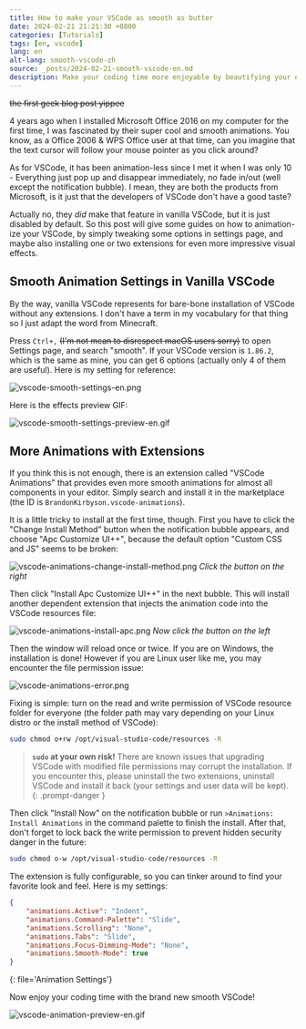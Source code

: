 ```yaml
---
title: How to make your VSCode as smooth as butter
date: 2024-02-21 21:21:30 +0800
categories: [Tutorials]
tags: [en, vscode]
lang: en
alt-lang: smooth-vscode-zh
source: _posts/2024-02-21-smooth-vscode-en.md
description: Make your coding time more enjoyable by beautifying your editor.
---
```


~~the first geek blog post yippee~~

4 years ago when I installed Microsoft Office 2016 on my computer for the first time, I was fascinated by their super cool and smooth animations. You know, as a Office 2006 & WPS Office user at that time, can you imagine that the text cursor will follow your mouse pointer as you click around?

As for VSCode, it has been animation-less since I met it when I was only 10 - Everything just pop up and disappear immediately, no fade in/out (well except the notification bubble). I mean, they are both the products from Microsoft, is it just that the developers of VSCode don't have a good taste?

Actually no, they _did_ make that feature in vanilla VSCode, but it is just disabled by default. So this post will give some guides on how to animation-ize your VSCode, by simply tweaking some options in settings page, and maybe also installing one or two extensions for even more impressive visual effects.

## Smooth Animation Settings in Vanilla VSCode

By the way, vanilla VSCode represents for bare-bone installation of VSCode without any extensions. I don't have a term in my vocabulary for that thing so I just adapt the word from Minecraft.

Press `Ctrl+,` ~~(I'm not mean to disrespect macOS users sorry)~~ to open Settings page, and search "smooth". If your VSCode version is `1.86.2`, which is the same as mine, you can get 6 options (actually only 4 of them are useful). Here is my setting for reference:

![vscode-smooth-settings-en.png](https://storage.live.com/items/5FA5DFAE47A544F!121369:/vscode-smooth-settings-en.png?authkey=%21AC_KgUZjY4lFAV8)

Here is the effects preview GIF:

![vscode-smooth-settings-preview-en.gif](https://storage.live.com/items/5FA5DFAE47A544F!121370:/vscode-smooth-settings-preview-en.gif?authkey=%21AC_KgUZjY4lFAV8)

## More Animations with Extensions

If you think this is not enough, there is an extension called "VSCode Animations" that provides even more smooth animations for almost all components in your editor. Simply search and install it in the marketplace (the ID is `BrandonKirbyson.vscode-animations`).

It is a little tricky to install at the first time, though. First you have to click the "Change Install Method" button when the notification bubble appears, and choose "Apc Customize UI++", because the default option "Custom CSS and JS" seems to be broken:

![vscode-animations-change-install-method.png](https://storage.live.com/items/5FA5DFAE47A544F!121366:/vscode-animations-change-install-method.png?authkey=%21AC_KgUZjY4lFAV8)
_Click the button on the right_

Then click "Install Apc Customize UI++" in the next bubble. This will install another dependent extension that injects the animation code into the VSCode resources file:

![vscode-animations-install-apc.png](https://storage.live.com/items/5FA5DFAE47A544F!121368:/vscode-animations-install-apc.png?authkey=%21AC_KgUZjY4lFAV8)
_Now click the button on the left_

Then the window will reload once or twice. If you are on Windows, the installation is done! However if you are Linux user like me, you may encounter the file permission issue:

![vscode-animations-error.png](https://storage.live.com/items/5FA5DFAE47A544F!121367:/vscode-animations-error.png?authkey=%21AC_KgUZjY4lFAV8)

Fixing is simple: turn on the read and write permission of VSCode resource folder for everyone (the folder path may vary depending on your Linux distro or the install method of VSCode):

```bash
sudo chmod o+rw /opt/visual-studio-code/resources -R
```

<!-- prettier-ignore-start -->
> **`sudo` at your own risk!** There are known issues that upgrading VSCode with modified file permissions may corrupt the installation. If you encounter this, please uninstall the two extensions, uninstall VSCode and install it back (your settings and user data will be kept).
{: .prompt-danger }
<!-- prettier-ignore-end -->

Then click "Install Now" on the notification bubble or run `>Animations: Install Animations` in the command palette to finish the install. After that, don't forget to lock back the write permission to prevent hidden security danger in the future:

```bash
sudo chmod o-w /opt/visual-studio-code/resources -R
```

The extension is fully configurable, so you can tinker around to find your favorite look and feel. Here is my settings:

<!--prettier-ignore-start-->
```json
{
    "animations.Active": "Indent",
    "animations.Command-Palette": "Slide",
    "animations.Scrolling": "None",
    "animations.Tabs": "Slide",
    "animations.Focus-Dimming-Mode": "None",
    "animations.Smooth-Mode": true
}
```
{: file='Animation Settings'}
<!--prettier-ignore-end-->

Now enjoy your coding time with the brand new smooth VSCode!

![vscode-animation-preview-en.gif](https://storage.live.com/items/5FA5DFAE47A544F!121371:/vscode-animation-preview-en.gif?authkey=%21AC_KgUZjY4lFAV8)
